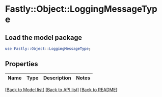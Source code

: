 # Fastly::Object::LoggingMessageType

## Load the model package
```perl
use Fastly::Object::LoggingMessageType;
```

## Properties
Name | Type | Description | Notes
------------ | ------------- | ------------- | -------------

[[Back to Model list]](../README.md#documentation-for-models) [[Back to API list]](../README.md#documentation-for-api-endpoints) [[Back to README]](../README.md)


